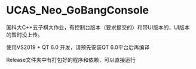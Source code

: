 # UCAS_Neo_GoBangConsole
国科大C++五子棋大作业，有控制台版本（要求提交的）和带UI版本的，UI版本的暂时没上传。

使用VS2019 + QT 6.0 开发，请预先安装QT 6.0平台后再编译

Release文件夹中有打包好的程序和依赖，可以直接运行
